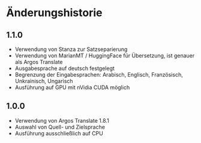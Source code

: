 # Änderungshistorie

## 1.1.0
- Verwendung von Stanza zur Satzseparierung
- Verwendung von MarianMT / HuggingFace für Übersetzung, ist genauer als Argos Translate
- Ausgabesprache auf deutsch festgelegt
- Begrenzung der Eingabesprachen: Arabisch, Englisch, Französisch, Unkrainisch, Ungarisch
- Ausführung auf GPU mit nVidia CUDA möglich

## 1.0.0
- Verwendung von Argos Translate 1.8.1
- Auswahl von Quell- und Zielsprache
- Ausführung ausschließlich auf CPU